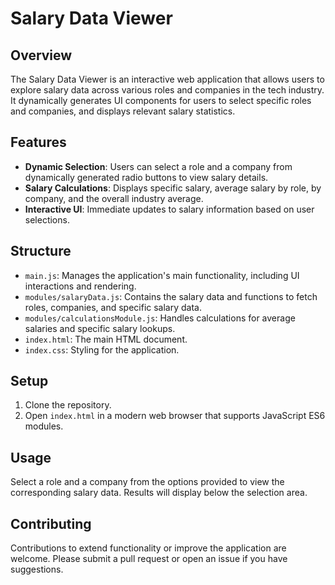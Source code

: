 # Salary Data Viewer

## Overview

The Salary Data Viewer is an interactive web application that allows users to explore salary data across various roles and companies in the tech industry. It dynamically generates UI components for users to select specific roles and companies, and displays relevant salary statistics.

## Features

- **Dynamic Selection**: Users can select a role and a company from dynamically generated radio buttons to view salary details.
- **Salary Calculations**: Displays specific salary, average salary by role, by company, and the overall industry average.
- **Interactive UI**: Immediate updates to salary information based on user selections.

## Structure

- `main.js`: Manages the application's main functionality, including UI interactions and rendering.
- `modules/salaryData.js`: Contains the salary data and functions to fetch roles, companies, and specific salary data.
- `modules/calculationsModule.js`: Handles calculations for average salaries and specific salary lookups.
- `index.html`: The main HTML document.
- `index.css`: Styling for the application.

## Setup

1. Clone the repository.
2. Open `index.html` in a modern web browser that supports JavaScript ES6 modules.

## Usage

Select a role and a company from the options provided to view the corresponding salary data. Results will display below the selection area.

## Contributing

Contributions to extend functionality or improve the application are welcome. Please submit a pull request or open an issue if you have suggestions.

